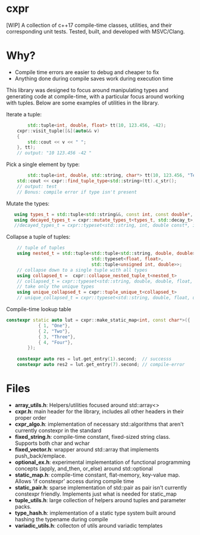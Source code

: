 # cxpr
[WIP] A collection of c++17 compile-time classes, utilities, and their corresponding unit tests.
Tested, built, and developed with MSVC/Clang.

# Why?
- Compile time errors are easier to debug and cheaper to fix
- Anything done during compile saves work during execution time

This library was designed to focus around manipulating types and generating code at compile-time, with a particular focus around working with tuples. Below are some examples of utilities in the library.

Iterate a tuple:

```cpp
    	std::tuple<int, double, float> tt(10, 123.456, -42);
	cxpr::visit_tuple([&](auto&& v)
	{
		std::cout << v << " ";
	}, tt);
	// output: "10 123.456 -42 "
```

Pick a single element by type:

```cpp
    	std::tuple<int, double, std::string, char*> tt(10, 123.456, "Test", nullptr);
	std::cout << cxpr::find_tuple_type<std::string>(tt).c_str();
	// output: test
	// Bonus: compile error if type isn't present
```

Mutate the types:

```cpp
   using types_t = std::tuple<std::string&&, const int, const double*, int>;
   using decayed_types_t = cxpr::mutate_types_t<types_t, std::decay_t>;
   //decayed_types_t = cxpr::typeset<std::string, int, double const*, int>
```
Collapse a tuple of tuples:

```cpp
    // tuple of tuples
    using nested_t = std::tuple<std::tuple<std::string, double, double>, 
                                std::typeset<float, float>, 
                                std::tuple<unsigned int, double>>;
    // collapse down to a single tuple with all types
    using collapsed_t =  cxpr::collapse_nested_tuple_t<nested_t>
    // collapsed_t = cxpr::typeset<std::string, double, double, float, float, unsigned int, double>
    // take only the unique types
    using unique_collapsed_t = cxpr::tuple_unique_t<collapsed_t>
    // unique_collapsed_t = cxpr::typeset<std::string, double, float, unsigned int> 
```
Compile-time lookup table
```cpp
constexpr static auto lut = cxpr::make_static_map<int, const char*>({
			{ 1, "One"},
			{ 2, "Two"},
			{ 3, "Three"},
			{ 4, "Four"},
		});
		
	constexpr auto res = lut.get_entry(1).second;  // successs
	constexpr auto res2 = lut.get_entry(7).second; // compile-error
```

# Files
- __array_utils.h__: Helpers/utilities focused around std::array<>
- __cxpr.h__: main header for the library, includes all other headers in their proper order
- __cxpr_algo.h__: implementation of necessary std::algorithms that aren't currently constexpr in the standard
- __fixed_string.h__: compile-time constant, fixed-sized string class. Supports both char and wchar
- __fixed_vector.h__: wrapper around std::array that implements push_back/emplace.
- __optional_ex.h__: experimental implementation of functional programming concepts (apply, and_then, or_else) around std::optional
- __static_map.h__: compile-time constant, flat-memory, key-value map. Allows 'if constexpr' access during compile time 
- __static_pair.h__: sparse implementation of std::pair as pair isn't currently constexpr friendly. Implements just what is needed for static_map
- __tuple_utils.h__: large collection of helpers around tuples and parameter packs.
- __type_hash.h__: implementation of a static type system built around hashing the typename during compile
- __variadic_utils.h__:  collecton of utils around variadic templates

